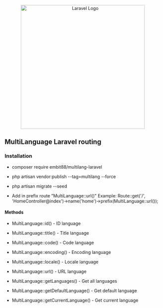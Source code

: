 <p align="center"><a href="#" target="_blank"><img src="https://raw.githubusercontent.com/laravel/art/master/logo-lockup/5%20SVG/2%20CMYK/1%20Full%20Color/laravel-logolockup-cmyk-red.svg" width="400" alt="Laravel Logo"></a></p>

## MultiLanguage Laravel routing

### Installation

- composer require embit88/multilang-laravel

- php artisan vendor:publish --tag=multilang --force

- php artisan migrate --seed

- Add in prefix route "MultiLanguage::url()" Example: Route::get('/', 'HomeController@index')->name('home')->prefix(MultiLanguage::url());

#### Methods

- MultiLanguage::id() - ID language

- MultiLanguage::title() - Title language

- MultiLanguage::code() - Code language

- MultiLanguage::encoding() - Encoding language

- MultiLanguage::locale() - Locale language

- MultiLanguage::url() - URL language


- MultiLanguage::getLanguages() - Get all languages

- MultiLanguage::getDefaultLanguage() - Get default language

- MultiLanguage::getCurrentLanguage() - Get current language
